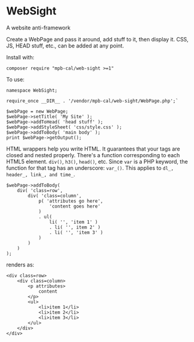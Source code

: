 # WebSight
A website anti-framework

Create a WebPage and pass it around, add stuff to it, then display it. CSS, JS, HEAD stuff, etc., can be added at any point.

Install with:

`composer require "mpb-cal/web-sight >=1"`

To use:

```
namespace WebSight;

require_once __DIR__ . '/vendor/mpb-cal/web-sight/WebPage.php';`

$webPage = new WebPage;
$webPage->setTitle( 'My Site' );
$webPage->addToHead( 'head stuff' );
$webPage->addStyleSheet( 'css/style.css' );
$webPage->addToBody( 'main body' );
print $webPage->getOutput();
```

HTML wrappers help you write HTML. It guarantees that your tags are closed and nested properly. There's a function corresponding to each HTML5 element. `div()`, `h3()`, `head()`, etc. Since `var` is a PHP keyword, the function for that tag has an underscore: `var_()`. This applies to `dl_, header_, link_, and time_`.

```
$webPage->addToBody( 
	div( 'class=row',
		div( 'class=column',
			p( 'attributes go here',
				'content goes here'
			)
			. ul(
				li( '', 'item 1' )
				. li( '', item 2' )
				. li( '', 'item 3' )
			)
		)
	)
);
```

renders as:

```
<div class=row>
	<div class=column>
		<p attributes>
			content
		</p>
		<ul>
			<li>item 1</li>
			<li>item 2</li>
			<li>item 3</li>
		</ul>
	</div>
</div>
	

